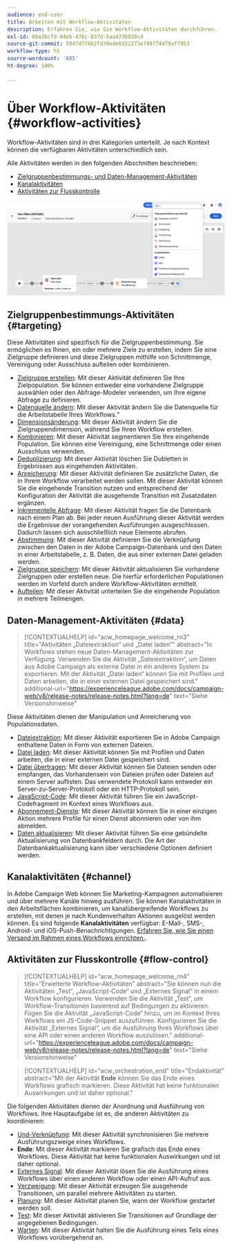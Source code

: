 ```yaml
---
audience: end-user
title: Arbeiten mit Workflow-Aktivitäten
description: Erfahren Sie, wie Sie Workflow-Aktivitäten durchführen.
exl-id: 6ba3bcfd-84eb-476c-837d-5aa473b820cd
source-git-commit: 5947d7f6b2fd39ede6322273e7497744f9aff953
workflow-type: ht
source-wordcount: '685'
ht-degree: 100%

---
```



# Über Workflow-Aktivitäten {#workflow-activities}

Workflow-Aktivitäten sind in drei Kategorien unterteilt. Je nach Kontext können die verfügbaren Aktivitäten unterschiedlich sein.

Alle Aktivitäten werden in den folgenden Abschnitten beschrieben:

* [Zielgruppenbestimmungs- und Daten-Management-Aktivitäten](#targeting)
* [Kanalaktivitäten](#channel)
* [Aktivitäten zur Flusskontrolle](#flow-control)

![](../assets/workflow-activities.png)

## Zielgruppenbestimmungs-Aktivitäten {#targeting}

Diese Aktivitäten sind spezifisch für die Zielgruppenbestimmung. Sie ermöglichen es Ihnen, ein oder mehrere Ziele zu erstellen, indem Sie eine Zielgruppe definieren und diese Zielgruppen mithilfe von Schnittmenge, Vereinigung oder Ausschluss aufteilen oder kombinieren.

* [Zielgruppe erstellen](build-audience.md): Mit dieser Aktivität definieren Sie Ihre Zielpopulation. Sie können entweder eine vorhandene Zielgruppe auswählen oder den Abfrage-Modeler verwenden, um Ihre eigene Abfrage zu definieren.
* [Datenquelle ändern](change-data-source.md): Mit dieser Aktivität ändern Sie die Datenquelle für die Arbeitstabelle Ihres Workflows.“
* [Dimensionsänderung](change-dimension.md): Mit dieser Aktivität ändern Sie die Zielgruppendimension, während Sie Ihren Workflow erstellen.
* [Kombinieren](combine.md): Mit dieser Aktivität segmentieren Sie Ihre eingehende Population. Sie können eine Vereinigung, eine Schnittmenge oder einen Ausschluss verwenden.
* [Deduplizierung](deduplication.md): Mit dieser Aktivität löschen Sie Dubletten in Ergebnissen aus eingehenden Aktivitäten.
* [Anreicherung](enrichment.md): Mit dieser Aktivität definieren Sie zusätzliche Daten, die in Ihrem Workflow verarbeitet werden sollen. Mit dieser Aktivität können Sie die eingehende Transition nutzen und entsprechend der Konfiguration der Aktivität die ausgehende Transition mit Zusatzdaten ergänzen.
* [Inkrementelle Abfrage](incremental-query.md): Mit dieser Aktivität fragen Sie die Datenbank nach einem Plan ab. Bei jeder neuen Ausführung dieser Aktivität werden die Ergebnisse der vorangehenden Ausführungen ausgeschlossen. Dadurch lassen sich ausschließlich neue Elemente abrufen.
* [Abstimmung](reconciliation.md): Mit dieser Aktivität definieren Sie die Verknüpfung zwischen den Daten in der Adobe Campaign-Datenbank und den Daten in einer Arbeitstabelle, z. B. Daten, die aus einer externen Datei geladen werden.
* [Zielgruppe speichern](save-audience.md): Mit dieser Aktivität aktualisieren Sie vorhandene Zielgruppen oder erstellen neue. Die hierfür erforderlichen Populationen werden im Vorfeld durch andere Workflow-Aktivitäten ermittelt.
* [Aufteilen](split.md): Mit dieser Aktivität unterteilen Sie die eingehende Population in mehrere Teilmengen.

## Daten-Management-Aktivitäten {#data}

>[!CONTEXTUALHELP]
>id="acw_homepage_welcome_rn3"
>title="Aktivitäten „Dateiextraktion“ und „Datei laden“"
>abstract="In Workflows stehen neue Daten-Management-Aktivitäten zur Verfügung. Verwenden Sie die Aktivität „Dateiextraktion“, um Daten aus Adobe Campaign als externe Datei in ein anderes System zu exportieren. Mit der Aktivität „Datei laden“ können Sie mit Profilen und Daten arbeiten, die in einer externen Datei gespeichert sind."
>additional-url="https://experienceleague.adobe.com/docs/campaign-web/v8/release-notes/release-notes.html?lang=de" text="Siehe Versionshinweise"

Diese Aktivitäten dienen der Manipulation und Anreicherung von Populationsdaten.

* [Dateiextraktion](extract-file.md): Mit dieser Aktivität exportieren Sie in Adobe Campaign enthaltene Daten in Form von externen Dateien.
* [Datei laden](load-file.md): Mit dieser Aktivität können Sie mit Profilen und Daten arbeiten, die in einer externen Datei gespeichert sind.
* [Datei übertragen](transfer-file.md): Mit dieser Aktivität können Sie Dateien senden oder empfangen, das Vorhandensein von Dateien prüfen oder Dateien auf einem Server auflisten. Das verwendete Protokoll kann entweder ein Server-zu-Server-Protokoll oder ein HTTP-Protokoll sein.
* [JavaScript-Code](javascript-code.md): Mit dieser Aktivität führen Sie ein JavaScript-Codefragment im Kontext eines Workflows aus.
* [Abonnement-Dienste](subscription-services.md): Mit dieser Aktivität können Sie in einer einzigen Aktion mehrere Profile für einen Dienst abonnieren oder von ihm abmelden.
* [Daten aktualisieren](update-data.md): Mit dieser Aktivität führen Sie eine gebündelte Aktualisierung von Datenbankfeldern durch. Die Art der Datenbankaktualisierung kann über verschiedene Optionen definiert werden.

## Kanalaktivitäten {#channel}

In Adobe Campaign Web können Sie Marketing-Kampagnen automatisieren und über mehrere Kanäle hinweg ausführen. Sie können Kanalaktivitäten in den Arbeitsflächen kombinieren, um kanalübergreifende Workflows zu erstellen, mit denen je nach Kundenverhalten Aktionen ausgelöst werden können. Es sind folgende **Kanalaktivitäten** verfügbar: E-Mail-, SMS-, Android- und iOS-Push-Benachrichtigungen. [Erfahren Sie, wie Sie einen Versand im Rahmen eines Workflows einrichten.](channels.md).

## Aktivitäten zur Flusskontrolle {#flow-control}


>[!CONTEXTUALHELP]
>id="acw_homepage_welcome_rn4"
>title="Erweiterte Workflow-Aktivitäten"
>abstract="Sie können nun die Aktivitäten „Test“, „JavaScript-Code“ und „Externes Signal“ in einem Workflow konfigurieren. Verwenden Sie die Aktivität „Test“, um Workflow-Transitionen basierend auf Bedingungen zu aktivieren. Fügen Sie die Aktivität „JavaScript-Code“ hinzu, um im Kontext Ihres Workflows ein JS-Code-Snippet auszuführen. Konfigurieren Sie die Aktivität „Externes Signal“, um die Ausführung Ihres Workflows über eine API oder einen anderen Workflow auszulösen."
>additional-url="https://experienceleague.adobe.com/docs/campaign-web/v8/release-notes/release-notes.html?lang=de" text="Siehe Versionshinweise"



>[!CONTEXTUALHELP]
>id="acw_orchestration_end"
>title="Endaktivität"
>abstract="Mit der Aktivität **Ende** können Sie das Ende eines Workflows grafisch markieren. Diese Aktivität hat keine funktionalen Auswirkungen und ist daher optional."

Die folgenden Aktivitäten dienen der Anordnung und Ausführung von Workflows. Ihre Hauptaufgabe ist es, die anderen Aktivitäten zu koordinieren:

* [Und-Verknüpfung](and-join.md): Mit dieser Aktivität synchronisieren Sie mehrere Ausführungszweige eines Workflows.
* **Ende**: Mit dieser Aktivität markieren Sie grafisch das Ende eines Workflows. Diese Aktivität hat keine funktionalen Auswirkungen und ist daher optional.
* [Externes Signal](external-signal.md): Mit dieser Aktivität lösen Sie die Ausführung eines Workflows über einen anderen Workflow oder einen API-Aufruf aus.
* [Verzweigung](fork.md): Mit dieser Aktivität erzeugen Sie ausgehende Transitionen, um parallel mehrere Aktivitäten zu starten.
* [Planung](scheduler.md): Mit dieser Aktivität planen Sie, wann der Workflow gestartet werden soll.
* [Test](test.md): Mit dieser Aktivität aktivieren Sie Transitionen auf Grundlage der angegebenen Bedingungen.
* [Warten](wait.md): Mit dieser Aktivität halten Sie die Ausführung eines Teils eines Workflows vorübergehend an.
